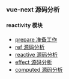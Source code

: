 ### vue-next 源码分析

#### reactivity 模块
* [prepare 准备工作](https://github.com/HUYIJUNCODING/vue-next-analysis/blob/master/doc/prepare.md)
* [ref 源码分析](https://github.com/HUYIJUNCODING/vue-next-analysis/blob/master/doc/ref.md)
* [reactive 源码分析](https://github.com/HUYIJUNCODING/vue-next-analysis/blob/master/doc/reactive.md)
* [effect 源码分析]()
* [computed 源码分析]()
